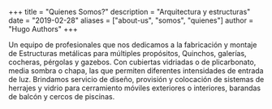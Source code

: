 +++
title = "Quienes Somos?"
description = "Arquitectura y estructuras"
date = "2019-02-28"
aliases = ["about-us", "somos", "quienes"]
author = "Hugo Authors"
+++
   
   

      

Un equipo de profesionales que nos dedicamos a la fabricación y montaje de Estructuras metálicas para múltiples propósitos, Quinchos, galerías, cocheras, pérgolas y gazebos. Con cubiertas vidriadas o de plicarbonato, media sombra o chapa, las que permiten diferentes intensidades de entrada de luz.
Brindamos servicio de diseño, provisión y colocación de sistemas de herrajes y vidrio para
cerramiento móviles exteriores o interiores, barandas de balcón y cercos de piscinas.